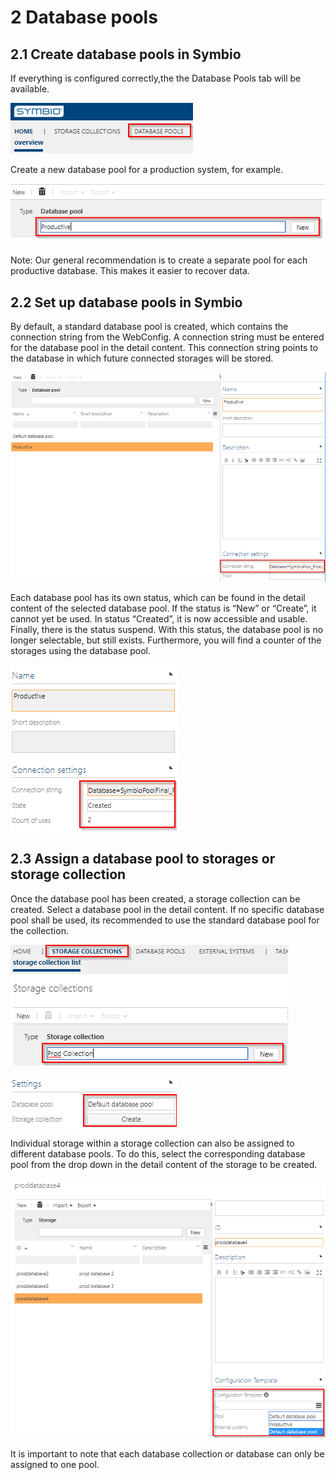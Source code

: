 # 2 Database pools

## 2.1 Create database pools in Symbio

If everything is configured correctly,the the Database Pools tab will be available. 

![screen](./media/2.1.png)

Create a new database pool for a production system, for example.

![screen](./media/2.2.png)  

Note:
Our general recommendation is to create a separate pool for each productive database. This makes it easier to recover data.

## 2.2 Set up database pools in Symbio

By default, a standard database pool is created, which contains the connection string from the WebConfig. 
A connection string must be entered for the database pool in the detail content. This connection string points to the database in which future connected storages will be stored.

![screen](./media/2.3.png)

Each database pool has its own status, which can be found in the detail content of the selected database pool. If the status is “New” or “Create”, it cannot yet be used. In status “Created”, it is now accessible and usable. Finally, there is the status suspend. With this status, the database pool is no longer selectable, but still exists. Furthermore, you will find a counter of the storages using the database pool.

![screen](./media/2.4.png)

## 2.3 Assign a database pool to storages or storage collection

Once the database pool has been created, a storage collection can be created. Select a database pool in the detail content. If no specific database pool shall be used, its recommended to use the standard database pool for the collection.

![screen](./media/2.5.png)

![screen](./media/2.6.png)

Individual storage within a storage collection can also be assigned to different database pools. To do this, select the corresponding database pool from the drop down in the detail content of the storage to be created.

![screen](./media/2.7.png)

It is important to note that each database collection or database can only be assigned to one pool.